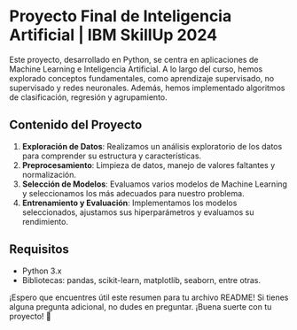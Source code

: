 # Proyecto Final de Inteligencia Artificial | IBM SkillUp 2024

Este proyecto, desarrollado en Python, se centra en aplicaciones de Machine Learning e Inteligencia Artificial. A lo largo del curso, hemos explorado conceptos fundamentales, como aprendizaje supervisado, no supervisado y redes neuronales. Además, hemos implementado algoritmos de clasificación, regresión y agrupamiento.

## Contenido del Proyecto

1. **Exploración de Datos**: Realizamos un análisis exploratorio de los datos para comprender su estructura y características.
2. **Preprocesamiento**: Limpieza de datos, manejo de valores faltantes y normalización.
3. **Selección de Modelos**: Evaluamos varios modelos de Machine Learning y seleccionamos los más adecuados para nuestro problema.
4. **Entrenamiento y Evaluación**: Implementamos los modelos seleccionados, ajustamos sus hiperparámetros y evaluamos su rendimiento.

## Requisitos

- Python 3.x
- Bibliotecas: pandas, scikit-learn, matplotlib, seaborn, entre otras.

¡Espero que encuentres útil este resumen para tu archivo README! Si tienes alguna pregunta adicional, no dudes en preguntar. ¡Buena suerte con tu proyecto! 🚀
